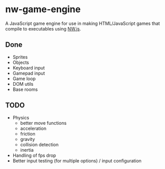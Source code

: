 
# nw-game-engine

A JavaScript game engine for use in making HTML/JavaScript games that compile to executables using [NW.js](http://nwjs.io/).

## Done

* Sprites
* Objects
* Keyboard input
* Gamepad input
* Game loop
* DOM utils
* Base rooms

## TODO

* Physics
    - better move functions
    - acceleration
    - friction
    - gravity
    - collision detection
    - inertia
* Handling of fps drop 
* Better input testing (for multiple options) / input configuration
